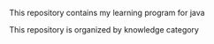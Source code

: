 This repository contains my learning program for java

This repository is organized by knowledge category